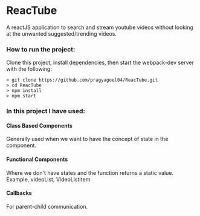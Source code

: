 # ReacTube
A reactJS application to search and stream youtube videos without looking at the unwanted suggested/trending videos.

### How to run the project:
Clone this project, install dependencies, then start the webpack-dev server with the following:

  	> git clone https://github.com/pragyagoel04/ReacTube.git
	> cd ReacTube
	> npm install
	> npm start

### In this project I have used:

#### Class Based Components
Generally used when we want to have the concept of state in the component.

#### Functional Components
Where we don't have states and the function returns a static value.
Example, videoList, VideoListItem

#### Callbacks
For parent-child communication.
